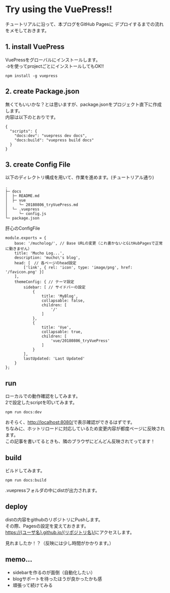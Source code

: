 # Try using the VuePress!!

チュートリアルに沿って、本ブログをGitHub Pagesに
デプロイするまでの流れをメモしておきます。

## 1. install VuePress

VuePressをグローバルにインストールします。  
`-D`を使ってprojectごとにインストールしてもOK!!

```
npm install -g vuepress
```

## 2. create Package.json

無くてもいいかな？とは思いますが、package.jsonをプロジェクト直下に作成します。  
内容は以下のとおりです。

```
{
  "scripts": {
    "docs:dev": "vuepress dev docs",
    "docs:build": "vuepress build docs"
  }
}
```

## 3. create Config File

以下のディレクトリ構成を用いて、作業を進めます。(チュートリアル通り)

```
.
├─ docs
│  ├─ README.md
│  ├─ vue
│     └─ 20180806_tryVuePress.md
│  └─ .vuepress
│     └─ config.js
└─ package.json
```

肝心のConfigFile

```
module.exports = {
	base: '/mucholog/', // Base URLの変更（これ書かないとGitHubPagesで正常に動きません）
	title: 'Mucho Log...',
	description: 'mucho\'s blog',
	head: [　// 各ページのhead設定
        ['link', { rel: 'icon', type: 'image/png', href: '/favicon.png' }]
	],
    themeConfig: { // テーマ設定
	    sidebar: [ // サイドバーの設定
            {
                title: 'MyBlog',
                collapsable: false,
                children: [
                    '/'
                ]
            },
            {
                title: 'Vue',
                collapsable: true,
                children: [
                    'vue/20180806_tryVuePress'
                ]
            }
        ],
        lastUpdated: 'Last Updated'
    }
};
```

## run

ローカルでの動作確認をしてみます。  
2で設定したscriptを叩いてみます。

```
npm run docs:dev
```

おそらく、[http://localhost:8080/](http://localhost:8080/)で表示確認ができるはずです。  
ちなみに、ホットリロードに対応しているため変更内容が都度ページに反映されます。  
この記事を書いてるときも、隣のブラウザにどんどん反映されてってます！

## build

ビルドしてみます。

```
npm run docs:build
```

.vuepressフォルダの中にdistが出力されます。


## deploy

distの内容をgithubのリポジトリにPushします。  
その際、Pagesの設定を変えておきます。  
[https://{ユーザ名}.github.io/{リポジトリ名}/](https://daikinakamura.github.io/mucholog/)にアクセスします。  
  
見れましたか！？（反映には少し時間がかかります。）

## memo...

* sidebarを作るのが面倒（自動化したい）
* blogサポートを待ったほうが良かったかも感
* 頑張って続けてみる
